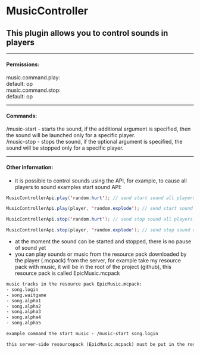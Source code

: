 # MusicController
## This plugin allows you to control sounds in players

--------------------------------------------

#### Permissions:
music.command.play:
<br>default: op
<br>music.command.stop:
<br>default: op

-----------------------------------------------------

#### Commands:
/music-start <song> <player> - starts the sound, if the additional argument <player> is specified, then the sound will be launched only for a specific player.
<br>/music-stop <song> <player> - stops the sound, if the optional argument <player> is specified, the sound will be stopped only for a specific player.

-----------------------------------------------------

#### Other information:
- it is possible to control sounds using the API, for example, to cause all players to sound
examples start sound API:
```java
MusicControllerApi.play('random.hurt'); // send start sound all players

MusicControllerApi.play(player, 'random.explode'); // send start sound only player

MusicControllerApi.stop('random.hurt'); // send stop sound all players

MusicControllerApi.stop(player, 'random.explode'); // send stop sound only player
```
- at the moment the sound can be started and stopped, there is no pause of sound yet
- you can play sounds or music from the resource pack downloaded by the player (.mcpack) from the server, for example take my resource pack with music, it will be in the root of the project (github), this resource pack is called EpicMusic.mcpack
```txt
music tracks in the resource pack EpicMusic.mcpack:
- song.login
- song.waitgame
- song.alpha1
- song.alpha2
- song.alpha3
- song.alpha4
- song.alpha5

example command the start music - /music-start song.login

this server-side resourcepack (EpicMusic.mcpack) must be put in the resource_packs directory.
```
